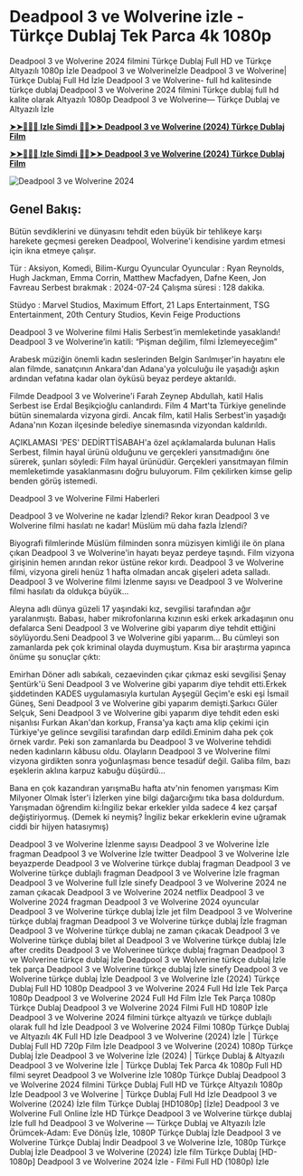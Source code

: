 # Deadpool 3 ve Wolverine izle -Türkçe Dublaj Tek Parca 4k 1080p


Deadpool 3 ve Wolverine 2024 filmini Türkçe Dublaj Full HD ve Türkçe Altyazılı 1080p İzle Deadpool 3 ve Wolverineİzle Deadpool 3 ve Wolverine| Türkçe Dublaj Full Hd İzle Deadpool 3 ve Wolverine- full hd kalitesinde türkçe dublaj Deadpool 3 ve Wolverine 2024 filmini Türkçe dublaj full hd kalite olarak Altyazılı 1080p Deadpool 3 ve Wolverine— Türkçe Dublaj ve Altyazılı İzle

**[➤➤🔴✅📱 Izle Simdi 🔴✅➤➤ Deadpool 3 ve Wolverine (2024) Türkçe Dublaj Film](https://ganzerhd.cloud/movie/533535/deadpool-wolverine.githubtr)**

**[➤➤🔴✅📱 Izle Simdi 🔴✅➤➤ Deadpool 3 ve Wolverine (2024) Türkçe Dublaj Film](https://ganzerhd.cloud/movie/533535/deadpool-wolverine.githubtr)**

![Deadpool 3 ve Wolverine 2024](https://www.hollywoodreporter.com/wp-content/uploads/2024/05/TDW-08486_R2-H-2024.jpg?w=1296)

## Genel Bakış:
Bütün sevdiklerini ve dünyasını tehdit eden büyük bir tehlikeye karşı harekete geçmesi gereken Deadpool, Wolverine'i kendisine yardım etmesi için ikna etmeye çalışır.

Tür      : Aksiyon, Komedi, Bilim-Kurgu Oyuncular
Oyuncular      : Ryan Reynolds, Hugh Jackman, Emma Corrin, Matthew Macfadyen, Dafne Keen, Jon Favreau
Serbest bırakmak    : 2024-07-24
Çalışma süresi : 128 dakika.

Stüdyo : Marvel Studios, Maximum Effort, 21 Laps Entertainment, TSG Entertainment, 20th Century Studios, Kevin Feige Productions

Deadpool 3 ve Wolverine filmi Halis Serbest’in memleketinde yasaklandı! Deadpool 3 ve Wolverine’in katili: “Pişman değilim, filmi İzlemeyeceğim”

Arabesk müziğin önemli kadın seslerinden Belgin Sarılmışer'in hayatını ele alan filmde, sanatçının Ankara'dan Adana'ya yolculuğu ile yaşadığı aşkın ardından vefatına kadar olan öyküsü beyaz perdeye aktarıldı.

Filmde Deadpool 3 ve Wolverine'i Farah Zeynep Abdullah, katil Halis Serbest ise Erdal Beşikçioğlu canlandırdı. Film 4 Mart'ta Türkiye genelinde bütün sinemalarda vizyona girdi. Ancak film, katil Halis Serbest'in yaşadığı Adana'nın Kozan ilçesinde belediye sinemasında vizyondan kaldırıldı.

AÇIKLAMASI 'PES' DEDİRTTİSABAH'a özel açıklamalarda bulunan Halis Serbest, filmin hayal ürünü olduğunu ve gerçekleri yansıtmadığını öne sürerek, şunları söyledi: Film hayal ürünüdür. Gerçekleri yansıtmayan filmin memleketimde yasaklanmasını doğru buluyorum. Film çekilirken kimse gelip benden görüş istemedi.

Deadpool 3 ve Wolverine Filmi Haberleri

Deadpool 3 ve Wolverine ne kadar İzlendi? Rekor kıran Deadpool 3 ve Wolverine filmi hasılatı ne kadar! Müslüm mü daha fazla İzlendi?

Biyografi filmlerinde Müslüm filminden sonra müzisyen kimliği ile ön plana çıkan Deadpool 3 ve Wolverine'in hayatı beyaz perdeye taşındı. Film vizyona girişinin hemen arından rekor üstüne rekor kırdı. Deadpool 3 ve Wolverine filmi, vizyona gireli henüz 1 hafta olmadan ancak gişeleri adeta salladı. Deadpool 3 ve Wolverine filmi İzlenme sayısı ve Deadpool 3 ve Wolverine filmi hasılatı da oldukça büyük...

Aleyna adlı dünya güzeli 17 yaşındaki kız, sevgilisi tarafından ağır yaralanmıştı. Babası, haber mikrofonlarına kızının eski erkek arkadaşının onu defalarca Seni Deadpool 3 ve Wolverine gibi yaparım diye tehdit ettiğini söylüyordu.Seni Deadpool 3 ve Wolverine gibi yaparım... Bu cümleyi son zamanlarda pek çok kriminal olayda duymuştum. Kısa bir araştırma yapınca önüme şu sonuçlar çıktı:

Emirhan Döner adlı sabıkalı, cezaevinden çıkar çıkmaz eski sevgilisi Şenay Şentürk'ü Seni Deadpool 3 ve Wolverine gibi yaparım diye tehdit etti.Erkek şiddetinden KADES uygulamasıyla kurtulan Ayşegül Geçim'e eski eşi İsmail Güneş, Seni Deadpool 3 ve Wolverine gibi yaparım demişti.Şarkıcı Güler Selçuk, Seni Deadpool 3 ve Wolverine gibi yaparım diye tehdit eden eski nişanlısı Furkan Akan'dan korkup, Fransa'ya kaçtı ama klip çekimi için Türkiye'ye gelince sevgilisi tarafından darp edildi.Eminim daha pek çok örnek vardır. Peki son zamanlarda bu Deadpool 3 ve Wolverine tehdidi neden kadınların kâbusu oldu. Olayların Deadpool 3 ve Wolverine filmi vizyona girdikten sonra yoğunlaşması bence tesadüf değil. Galiba film, bazı eşeklerin aklına karpuz kabuğu düşürdü...

Bana en çok kazandıran yarışmaBu hafta atv'nin fenomen yarışması Kim Milyoner Olmak İster'i İzlerken yine bilgi dağarcığımı tıka basa doldurdum. Yarışmadan öğrendim ki:İngiliz bekar erkekler yılda sadece 4 kez çarşaf değiştiriyormuş. (Demek ki neymiş? İngiliz bekar erkeklerin evine uğramak ciddi bir hijyen hatasıymış)

Deadpool 3 ve Wolverine İzlenme sayısı
Deadpool 3 ve Wolverine İzle fragman
Deadpool 3 ve Wolverine İzle twitter
Deadpool 3 ve Wolverine İzle beyazperde
Deadpool 3 ve Wolverine türkçe dublaj fragman
Deadpool 3 ve Wolverine türkçe dublajlı fragman
Deadpool 3 ve Wolverine İzle fragman
Deadpool 3 ve Wolverine full İzle sinefy
Deadpool 3 ve Wolverine 2024 ne zaman çıkacak
Deadpool 3 ve Wolverine 2024 netflix
Deadpool 3 ve Wolverine 2024 fragman
Deadpool 3 ve Wolverine 2024 oyuncular
Deadpool 3 ve Wolverine türkçe dublaj İzle jet film
Deadpool 3 ve Wolverine türkçe dublaj fragman
Deadpool 3 ve Wolverine türkçe dublaj İzle fragman
Deadpool 3 ve Wolverine türkçe dublaj ne zaman çıkacak
Deadpool 3 ve Wolverine türkçe dublaj bilet al
Deadpool 3 ve Wolverine türkçe dublaj İzle after credits
Deadpool 3 ve Wolverinee türkçe dublaj fragman
Deadpool 3 ve Wolverine türkçe dublaj İzle
Deadpool 3 ve Wolverine türkçe dublaj İzle tek parça
Deadpool 3 ve Wolverine türkçe dublaj İzle sinefy
Deadpool 3 ve Wolverine türkçe dublaj İzle
Deadpool 3 ve Wolverine İzle (2024) Türkçe Dublaj Full HD 1080p
Deadpool 3 ve Wolverine 2024 Full Hd İzle Tek Parça 1080p
Deadpool 3 ve Wolverine 2024 Full Hd Film İzle Tek Parça 1080p Türkçe Dublaj
Deadpool 3 ve Wolverine 2024 Filmi Full HD 1080P İzle
Deadpool 3 ve Wolverine 2024 filmini türkçe altyazılı ve türkçe dublajlı olarak full hd İzle
Deadpool 3 ve Wolverine 2024 Filmi 1080p Türkçe Dublaj ve Altyazılı 4K Full HD İzle
Deadpool 3 ve Wolverine (2024) İzle | Türkçe Dublaj Full HD 720p Film İzle
Deadpool 3 ve Wolverine (2024) 1080p Türkçe Dublaj İzle
Deadpool 3 ve Wolverine İzle (2024) | Türkçe Dublaj & Altyazılı
Deadpool 3 ve Wolverine İzle | Türkçe Dublaj Tek Parca 4k 1080p Full HD filmi seyret
Deadpool 3 ve Wolverine İzle 1080p Türkçe Dublaj
Deadpool 3 ve Wolverine 2024 filmini Türkçe Dublaj Full HD ve Türkçe Altyazılı 1080p İzle
Deadpool 3 ve Wolverine | Türkçe Dublaj Full Hd İzle
Deadpool 3 ve Wolverine (2024) İzle film Türkçe Dublaj [HD1080p]
[İzle] Deadpool 3 ve Wolverine Full Online İzle HD Türkçe
Deadpool 3 ve Wolverine türkçe dublaj İzle full hd
Deadpool 3 ve Wolverine — Türkçe Dublaj ve Altyazılı İzle
Örümcek-Adam: Eve Dönüş İzle, 1080P Türkçe Dublaj İzle
Deadpool 3 ve Wolverine Türkçe Dublaj İndi̇r
Deadpool 3 ve Wolverine İzle, 1080p Türkçe Dublaj İzle
Deadpool 3 ve Wolverine (2024) İzle film Türkçe Dublaj [HD-1080p]
Deadpool 3 ve Wolverine 2024 İzle - Filmi Full HD (1080p) İzle
